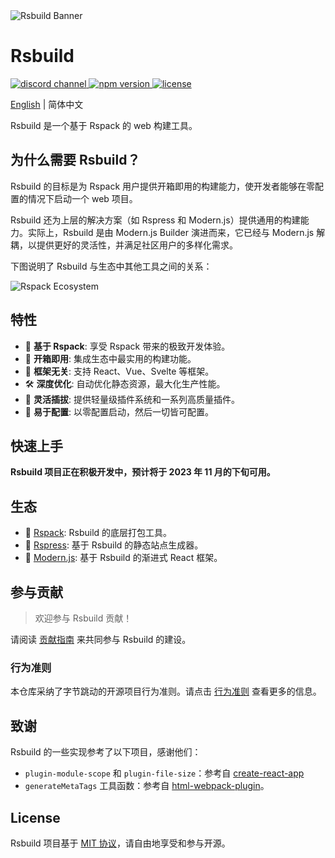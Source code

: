 <picture>
  <img alt="Rsbuild Banner" src="https://github.com/web-infra-dev/rsbuild/assets/7237365/84abc13e-b620-468f-a90b-dbf28e7e9427">
</picture>

# Rsbuild

<p>
  <a href="https://discord.gg/79ZZ66GH9E">
    <img src="https://img.shields.io/discord/977448667919286283?logo=discord&label=discord&colorA=564341&colorB=EDED91" alt="discord channel" />
  </a>
  <a href="https://www.npmjs.com/package/@rsbuild/shared?activeTab=readme">
   <img src="https://img.shields.io/npm/v/@rsbuild/shared?style=flat-square&colorA=564341&colorB=EDED91" alt="npm version" />
  </a>
  <a href="https://github.com/web-infra-dev/rsbuild/blob/main/LICENSE">
    <img src="https://img.shields.io/npm/l/@rsbuild/shared?style=flat-square&colorA=564341&colorB=EDED91" alt="license" />
  </a>
</p>

[English](./README.md) | 简体中文

Rsbuild 是一个基于 Rspack 的 web 构建工具。

## 为什么需要 Rsbuild？

Rsbuild 的目标是为 Rspack 用户提供开箱即用的构建能力，使开发者能够在零配置的情况下启动一个 web 项目。

Rsbuild 还为上层的解决方案（如 Rspress 和 Modern.js）提供通用的构建能力。实际上，Rsbuild 是由 Modern.js Builder 演进而来，它已经与 Modern.js 解耦，以提供更好的灵活性，并满足社区用户的多样化需求。

下图说明了 Rsbuild 与生态中其他工具之间的关系：

![Rspack Ecosystem](https://github.com/web-infra-dev/rsbuild/assets/7237365/1ec93ad6-b8b1-475b-963f-cba1e7d79dec)

## 特性

- 🚀 **基于 Rspack**: 享受 Rspack 带来的极致开发体验。
- 🦄 **开箱即用**: 集成生态中最实用的构建功能。
- 🎯 **框架无关**: 支持 React、Vue、Svelte 等框架。
- 🛠️ **深度优化**: 自动优化静态资源，最大化生产性能。
- 🎨 **灵活插拔**: 提供轻量级插件系统和一系列高质量插件。
- 🍭 **易于配置**: 以零配置启动，然后一切皆可配置。

## 快速上手

**Rsbuild 项目正在积极开发中，预计将于 2023 年 11 月的下旬可用。**

## 生态

- 🦀 [Rspack](https://github.com/web-infra-dev/rspack): Rsbuild 的底层打包工具。
- 🐹 [Rspress](https://github.com/web-infra-dev/rspress): 基于 Rsbuild 的静态站点生成器。
- 🦄 [Modern.js](https://github.com/web-infra-dev/modern.js): 基于 Rsbuild 的渐进式 React 框架。

## 参与贡献

> 欢迎参与 Rsbuild 贡献！

请阅读 [贡献指南](https://github.com/web-infra-dev/rsbuild/blob/main/CONTRIBUTING.md) 来共同参与 Rsbuild 的建设。

### 行为准则

本仓库采纳了字节跳动的开源项目行为准则。请点击 [行为准则](./CODE_OF_CONDUCT.md) 查看更多的信息。

## 致谢

Rsbuild 的一些实现参考了以下项目，感谢他们：

- `plugin-module-scope` 和 `plugin-file-size`：参考自 [create-react-app](https://github.com/facebook/create-react-app)
- `generateMetaTags` 工具函数：参考自 [html-webpack-plugin](https://github.com/jantimon/html-webpack-plugin)。

## License

Rsbuild 项目基于 [MIT 协议](https://github.com/web-infra-dev/modern.js/blob/main/LICENSE)，请自由地享受和参与开源。
